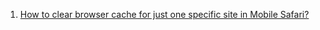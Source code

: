  1. [How to clear browser cache for just one specific site in Mobile Safari?]
 
[How to clear browser cache for just one specific site in Mobile Safari?]: https://apple.stackexchange.com/questions/73153/how-to-clear-browser-cache-for-just-one-specific-site-in-mobile-safari
